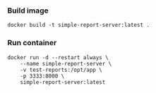 ### Build image   
```shell
docker build -t simple-report-server:latest .
```   

### Run container   
```shell
docker run -d --restart always \
    --name simple-report-server \
    -v test-reports:/opt/app \
    -p 3333:8000 \
    simple-report-server:latest
```
